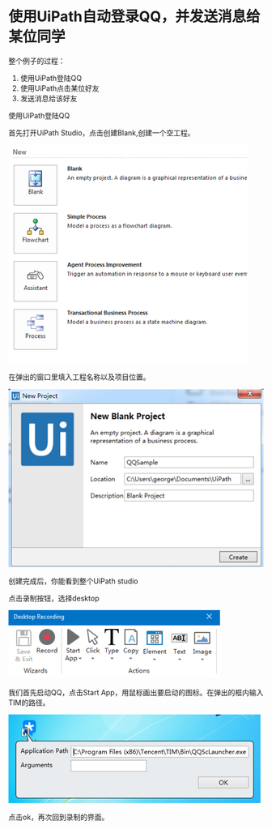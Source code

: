 # 使用UiPath自动登录QQ，并发送消息给某位同学

整个例子的过程：  
 1. 使用UiPath登陆QQ  
 2. 使用UiPath点击某位好友  
 3. 发送消息给该好友

使用UiPath登陆QQ

首先打开UiPath Studio，点击创建Blank,创建一个空工程。

![](/assets1.1/import1.png)

在弹出的窗口里填入工程名称以及项目位置。

![](/assets1.1/import2.png)

创建完成后，你能看到整个UiPath studio

点击录制按钮，选择desktop

![](/assets1.1/import4.png)

我们首先启动QQ，点击Start App，用鼠标画出要启动的图标。在弹出的框内输入TIM的路径。

![](/assets1.1/import5.png)

点击ok，再次回到录制的界面。

